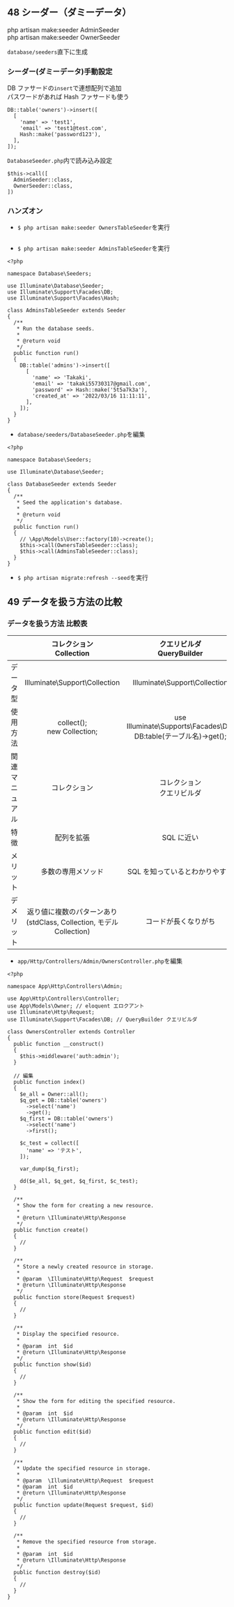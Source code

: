 ## 48 シーダー（ダミーデータ）

php artisan make:seeder AdminSeeder<br>
php artisan make:seeder OwnerSeeder<br>

`database/seeders`直下に生成<br>

### シーダー(ダミーデータ)手動設定

DB ファサードの`insert`で連想配列で追加<br>
パスワードがあれば Hash ファサードも使う<br>

```
DB::table('owners')->insert([
  [
    'name' => 'test1',
    'email' => 'test1@test.com',
    Hash::make('password123'),
  ],
]);
```

`DatabaseSeeder.php`内で読み込み設定<br>

```
$this->call([
  AdminSeeder::class,
  OwnerSeeder::class,
])
```

### ハンズオン

- `$ php artisan make:seeder OwnersTableSeeder`を実行<br>

```php:OwnersTableSeeder.php
```

- `$ php artisan make:seeder AdminsTableSeeder`を実行<br>

```php:AdminsTableSeeder.php
<?php

namespace Database\Seeders;

use Illuminate\Database\Seeder;
use Illuminate\Support\Facades\DB;
use Illuminate\Support\Facades\Hash;

class AdminsTableSeeder extends Seeder
{
  /**
   * Run the database seeds.
   *
   * @return void
   */
  public function run()
  {
    DB::table('admins')->insert([
      [
        'name' => 'Takaki',
        'email' => 'takaki55730317@gmail.com',
        'password' => Hash::make('5t5a7k3a'),
        'created_at' => '2022/03/16 11:11:11',
      ],
    ]);
  }
}
```

- `database/seeders/DatabaseSeeder.php`を編集<br>

```php:DatabaseSeeder.php
<?php

namespace Database\Seeders;

use Illuminate\Database\Seeder;

class DatabaseSeeder extends Seeder
{
  /**
   * Seed the application's database.
   *
   * @return void
   */
  public function run()
  {
    // \App\Models\User::factory(10)->create();
    $this->call(OwnersTableSeeder::class);
    $this->call(AdminsTableSeeder::class);
  }
}
```

- `$ php artisan migrate:refresh --seed`を実行<br>

## 49 データを扱う方法の比較

### データを扱う方法 比較表

|                |                       コレクション<br>Collection                        |                    クエリビルダ<br>QueryBuilder                     |                     エロクアント<br>Eloquent(モデル)                     |
| :------------: | :---------------------------------------------------------------------: | :-----------------------------------------------------------------: | :----------------------------------------------------------------------: |
|    データ型    |                      Illuminate\Support\Collection                      |                    Illuminate\Support\Collection                    |        Illuminate\Database\Eloquent\Collection(Collection を継承)        |
|    使用方法    |                      collect();<br>new Collection;                      | use Illuminate\Supports\Facades\DB;<br>DB:table(テーブル名)->get(); |              モデル名::all();<br>モデル名::select()->get();              |
| 関連マニュアル |                              コレクション                               |                    コレクション<br>クエリビルダ                     | コレクション、クエリビルダ、<br>エロクアント、エロクアントのコレクション |
|      特徴      |                               配列を拡張                                |                             SQL に近い                              |                               OR マッパー                                |
|    メリット    |                           多数の専用メソッド                            |                   SQL を知っているとわかりやすい                    |                    簡潔に書ける<br>リレーションが強力                    |
|   デメリット   | 返り値に複数のパターンあり<br>(stdClass, Collection, モデル Collection) |                        コードが長くなりがち                         |                       覚えることが多い<br>やや遅い                       |

- `app/Http/Controllers/Admin/OwnersController.php`を編集<br>

```php:OwnersController.php
<?php

namespace App\Http\Controllers\Admin;

use App\Http\Controllers\Controller;
use App\Models\Owner; // eloquent エロクアント
use Illuminate\Http\Request;
use Illuminate\Support\Facades\DB; // QueryBuilder クエリビルダ

class OwnersController extends Controller
{
  public function __construct()
  {
    $this->middleware('auth:admin');
  }

  // 編集
  public function index()
  {
    $e_all = Owner::all();
    $q_get = DB::table('owners')
      ->select('name')
      ->get();
    $q_first = DB::table('owners')
      ->select('name')
      ->first();

    $c_test = collect([
      'name' => 'テスト',
    ]);

    var_dump($q_first);

    dd($e_all, $q_get, $q_first, $c_test);
  }

  /**
   * Show the form for creating a new resource.
   *
   * @return \Illuminate\Http\Response
   */
  public function create()
  {
    //
  }

  /**
   * Store a newly created resource in storage.
   *
   * @param  \Illuminate\Http\Request  $request
   * @return \Illuminate\Http\Response
   */
  public function store(Request $request)
  {
    //
  }

  /**
   * Display the specified resource.
   *
   * @param  int  $id
   * @return \Illuminate\Http\Response
   */
  public function show($id)
  {
    //
  }

  /**
   * Show the form for editing the specified resource.
   *
   * @param  int  $id
   * @return \Illuminate\Http\Response
   */
  public function edit($id)
  {
    //
  }

  /**
   * Update the specified resource in storage.
   *
   * @param  \Illuminate\Http\Request  $request
   * @param  int  $id
   * @return \Illuminate\Http\Response
   */
  public function update(Request $request, $id)
  {
    //
  }

  /**
   * Remove the specified resource from storage.
   *
   * @param  int  $id
   * @return \Illuminate\Http\Response
   */
  public function destroy($id)
  {
    //
  }
}
```
